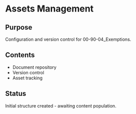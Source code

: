 # Assets Management

## Purpose
Configuration and version control for 00-90-04_Exemptions.

## Contents
- Document repository
- Version control
- Asset tracking

## Status
Initial structure created - awaiting content population.
